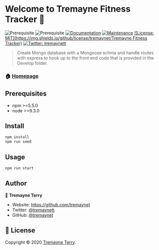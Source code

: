 # Welcome to Tremayne Fitness Tracker 👋

![Prerequisite](https://img.shields.io/badge/npm-%3E%3D5.5.0-blue.svg)
![Prerequisite](https://img.shields.io/badge/node-%3E%3D9.3.0-blue.svg)
[![Documentation](https://img.shields.io/badge/documentation-yes-brightgreen.svg)](https://tremayne-fitness-app.herokuapp.com/)
[![Maintenance](https://img.shields.io/badge/Maintained%3F-yes-green.svg)](https://github.com/kefranabg/readme-md-generator/graphs/commit-activity)
[![License: MIT](https://img.shields.io/github/license/tremaynet/Tremayne Fitness Tracker)](https://github.com/kefranabg/readme-md-generator/blob/master/LICENSE)
[![Twitter: tremaynett](https://img.shields.io/twitter/follow/tremaynett.svg?style=social)](https://twitter.com/tremaynett)

> Create Mongo database with a Mongoose schma and handle routes with express to hook up to the front end code that is provided in the Develop folder.

### 🏠 [Homepage](https://tremayne-fitness-app.herokuapp.com/)

## Prerequisites

- npm >=5.5.0
- node >=9.3.0

## Install

```sh
npm install
npm run seed
```

## Usage

```sh
npm run start
```

## Author

👤 **Tremayne Terry**

- Website: https://github.com/tremaynet
- Twitter: [@tremaynett](https://twitter.com/tremaynett)
- GitHub: [@tremaynet](https://github.com/tremaynet)

## 📝 License

Copyright © 2020 [Tremayne Terry](https://github.com/tremaynet).
